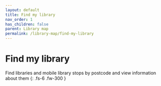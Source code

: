 ```yaml
---
layout: default
title: Find my library
nav_order: 1
has_children: false
parent: Library map
permalink: /library-map/find-my-library
---
```


# Find my library

Find libraries and mobile library stops by postcode and view information about them
{: .fs-6 .fw-300 }

